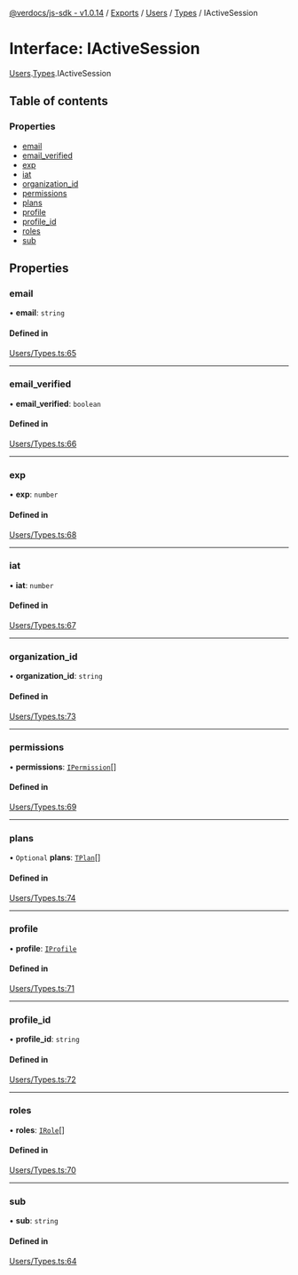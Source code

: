 [@verdocs/js-sdk - v1.0.14](../README.md) / [Exports](../modules.md) / [Users](../modules/Users.md) / [Types](../modules/Users.Types.md) / IActiveSession

# Interface: IActiveSession

[Users](../modules/Users.md).[Types](../modules/Users.Types.md).IActiveSession

## Table of contents

### Properties

- [email](Users.Types.IActiveSession.md#email)
- [email_verified](Users.Types.IActiveSession.md#email_verified)
- [exp](Users.Types.IActiveSession.md#exp)
- [iat](Users.Types.IActiveSession.md#iat)
- [organization_id](Users.Types.IActiveSession.md#organization_id)
- [permissions](Users.Types.IActiveSession.md#permissions)
- [plans](Users.Types.IActiveSession.md#plans)
- [profile](Users.Types.IActiveSession.md#profile)
- [profile_id](Users.Types.IActiveSession.md#profile_id)
- [roles](Users.Types.IActiveSession.md#roles)
- [sub](Users.Types.IActiveSession.md#sub)

## Properties

### email

• **email**: `string`

#### Defined in

[Users/Types.ts:65](https://github.com/Verdocs/js-sdk/blob/main/src/Users/Types.ts#L65)

___

### email\_verified

• **email\_verified**: `boolean`

#### Defined in

[Users/Types.ts:66](https://github.com/Verdocs/js-sdk/blob/main/src/Users/Types.ts#L66)

___

### exp

• **exp**: `number`

#### Defined in

[Users/Types.ts:68](https://github.com/Verdocs/js-sdk/blob/main/src/Users/Types.ts#L68)

___

### iat

• **iat**: `number`

#### Defined in

[Users/Types.ts:67](https://github.com/Verdocs/js-sdk/blob/main/src/Users/Types.ts#L67)

___

### organization\_id

• **organization\_id**: `string`

#### Defined in

[Users/Types.ts:73](https://github.com/Verdocs/js-sdk/blob/main/src/Users/Types.ts#L73)

___

### permissions

• **permissions**: [`IPermission`](Users.Types.IPermission.md)[]

#### Defined in

[Users/Types.ts:69](https://github.com/Verdocs/js-sdk/blob/main/src/Users/Types.ts#L69)

___

### plans

• `Optional` **plans**: [`TPlan`](../modules/Users.Types.md#tplan)[]

#### Defined in

[Users/Types.ts:74](https://github.com/Verdocs/js-sdk/blob/main/src/Users/Types.ts#L74)

___

### profile

• **profile**: [`IProfile`](Users.Types.IProfile.md)

#### Defined in

[Users/Types.ts:71](https://github.com/Verdocs/js-sdk/blob/main/src/Users/Types.ts#L71)

___

### profile\_id

• **profile\_id**: `string`

#### Defined in

[Users/Types.ts:72](https://github.com/Verdocs/js-sdk/blob/main/src/Users/Types.ts#L72)

___

### roles

• **roles**: [`IRole`](Users.Types.IRole.md)[]

#### Defined in

[Users/Types.ts:70](https://github.com/Verdocs/js-sdk/blob/main/src/Users/Types.ts#L70)

___

### sub

• **sub**: `string`

#### Defined in

[Users/Types.ts:64](https://github.com/Verdocs/js-sdk/blob/main/src/Users/Types.ts#L64)
